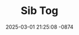 ---
layout: movie-video-data
date: 2025-03-01 21:25:08 -0874
categories: movie

# Site Attributes
title: "Sib Tog"
permalink: "/movie/Sib_Tog"

# Movie Attributes
synopsis: ""
producer: "Leng Yang"
director: "Leng Yang"
writer: "Leng Yang, Chee Yang"
video_link: "https://youtu.be/9qb37d_4lus?si=sCT2_I8PveQcLeBv"
genre: "Comedy"
year: "2011"
release_type: "DVD"
storage: "Center for Hmong Studies"
thumbnail: "/assets/images/movie_thumbnails/Sib Tog.jpeg"
publishing_company: "Link Pictures"

# Sequels + Parts
base_movie: ""
total_parts: 
sequel: ""

# Movie Cast
cast:
- name: "Tsab Lauj"
- name: "Blaim Yaj"
- name: "Blas Muas"
- name: "Teem Xyooj"
- name: "Cua Yaj"
---